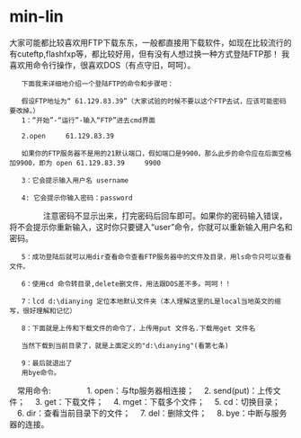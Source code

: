 # min-lin

大家可能都比较喜欢用FTP下载东东，一般都直接用下载软件，如现在比较流行的有cuteftp,flashfxp等，都比较好用，但有没有人想过换一种方式登陆FTP那！ 
       我喜欢用命令行操作，很喜欢DOS（有点守旧，呵呵）。

       下面我来详细地介绍一个登陆FTP的命令和步骤吧：

       假设FTP地址为“ 61.129.83.39”（大家试验的时候不要以这个FTP去试，应该可能密码要改掉。）
       1：“开始”-“运行”-输入“FTP”进去cmd界面

       2.open     61.129.83.39

       如果你的FTP服务器不是用的21默认端口，假如端口是9900，那么此步的命令应在后面空格加9900，即为 open 61.129.83.39     9900

       3：它会提示输入用户名 username 

       4: 它会提示你输入密码：password　　　　

　　　　
       注意密码不显示出来，打完密码后回车即可。如果你的密码输入错误，将不会提示你重新输入，这时你只要键入“user”命令，你就可以重新输入用户名和密码。


       5：成功登陆后就可以用dir查看命令查看FTP服务器中的文件及目录，用ls命令只可以查看文件。

       6：使用cd 命令转目录,delete删文件，用法跟DOS差不多。呵呵！！

       7：lcd d:\dianying 定位本地默认文件夹（本人理解这里的L是local当地英文的缩写，很好理解和记忆）

       8：下面就是上传和下载文件的命令了，上传用put 文件名.下载用get 文件名

       当然下载到当前目录了，就是上面定义的"d:\dianying"(看第七条) 

       9：最后就退出了
       用bye命令。

　常用命令:     　　　
　1. open：与ftp服务器相连接； 
　2. send(put)：上传文件； 
　3. get：下载文件； 
　4. mget：下载多个文件； 
　5. cd：切换目录； 
　6. dir：查看当前目录下的文件； 
　7. del：删除文件； 
　8. bye：中断与服务器的连接。 
